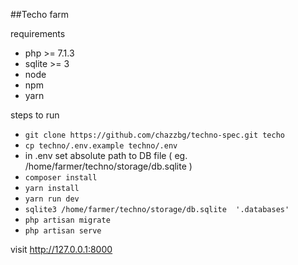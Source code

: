 ##Techo farm


requirements
- php >= 7.1.3
- sqlite >= 3
- node 
- npm 
- yarn


steps to run 

- ``git clone https://github.com/chazzbg/techno-spec.git techo``
- ``cp techno/.env.example techno/.env``
- in .env set absolute path to DB file ( eg. /home/farmer/techno/storage/db.sqlite )
- ``composer install``
- ``yarn install``
- ``yarn run dev``
- ``sqlite3 /home/farmer/techno/storage/db.sqlite  '.databases'``
- ``php artisan migrate``
- ``php artisan serve``


visit http://127.0.0.1:8000
